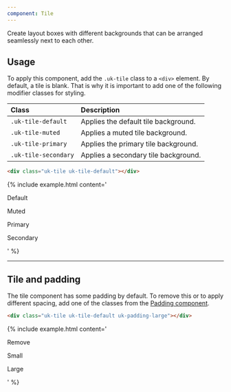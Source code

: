 ```yaml
---
component: Tile
---
```

<p class="uk-text-lead">Create layout boxes with different backgrounds that can be arranged seamlessly next to each other.</p>

## Usage

To apply this component, add the `.uk-tile` class to a `<div>` element. By default, a tile is blank. That is why it is important to add one of the following modifier classes for styling.

| Class                | Description                          |
|:---------------------|:-------------------------------------|
| `.uk-tile-default`   | Applies the default tile background. |
| `.uk-tile-muted`     | Applies a muted tile background.     |
| `.uk-tile-primary`   | Applies the primary tile background. |
| `.uk-tile-secondary` | Applies a secondary tile background. |

```html
<div class="uk-tile uk-tile-default"></div>
```

{% include example.html content='
<div class="uk-child-width-1-2@s uk-grid-collapse uk-text-center" uk-grid>
    <div>
        <div class="uk-tile uk-tile-default">
            <p class="uk-h4">Default</p>
        </div>
    </div>
    <div>
        <div class="uk-tile uk-tile-muted">
            <p class="uk-h4">Muted</p>
        </div>
    </div>
    <div>
        <div class="uk-tile uk-tile-primary">
            <p class="uk-h4">Primary</p>
        </div>
    </div>
    <div>
        <div class="uk-tile uk-tile-secondary">
            <p class="uk-h4">Secondary</p>
        </div>
    </div>
</div>
' %}

***

## Tile and padding

The tile component has some padding by default. To remove this or to apply different spacing, add one of the classes from the [Padding component](padding.html).

```html
<div class="uk-tile uk-tile-default uk-padding-large"></div>
```

{% include example.html content='
<div class="uk-child-width-1-3@s uk-grid-small uk-text-center" uk-grid>
    <div>
        <div class="uk-tile uk-tile-muted uk-padding-remove">
            <p class="uk-h4">Remove</p>
        </div>
    </div>
    <div>
        <div class="uk-tile uk-tile-primary uk-padding-small">
            <p class="uk-h4">Small</p>
        </div>
    </div>
    <div>
        <div class="uk-tile uk-tile-secondary uk-padding-large">
            <p class="uk-h4">Large</p>
        </div>
    </div>
</div>
' %}
